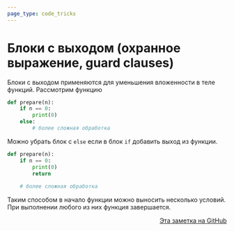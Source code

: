 ```yaml
---
page_type: code_tricks
---
```

# Блоки с выходом (охранное выражение, guard clauses)

Блоки с выходом применяются для уменьшения вложенности в теле функций. Рассмотрим функцию

```python
def prepare(n):
    if n == 0:
        print(0)
    else:
        # более сложная обработка
```

Можно убрать блок с `else` если в блок `if` добавить  выход из функции. 

```python
def prepare(n):
    if n == 0:
        print(0)
        return
    
    # более сложная обработка
```

Таким способом в начало функции можно выносить несколько условий. При выполнении любого из них функция завершается.




<p v-pre style="text-align: right">
  <a href="https://github.com/Kverde/algorithms/blob/main/source/20221023132846.md">
  Эта заметка на GitHub
  </a>
</p>
